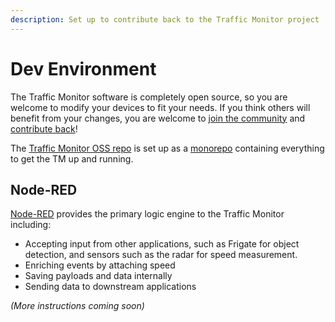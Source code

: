 ```yaml
---
description: Set up to contribute back to the Traffic Monitor project
---
```


# Dev Environment

The Traffic Monitor software is completely open source, so you are welcome to modify your devices to fit your needs. If you think others will benefit from your changes, you are welcome to [join the community](../help-and-faq/where-can-i-get-support.md) and [contribute back](contributing.md)!

The [Traffic Monitor OSS repo](https://github.com/glossyio/traffic-monitor) is set up as a [monorepo](https://en.wikipedia.org/wiki/Monorepo) containing everything to get the TM up and running.

## Node-RED

[Node-RED](https://nodered.org/) provides the primary logic engine to the Traffic Monitor including:

* Accepting input from other applications, such as Frigate for object detection, and sensors such as the radar for speed measurement.
* Enriching events by attaching speed
* Saving payloads and data internally
* Sending data to downstream applications

_(More instructions coming soon)_
